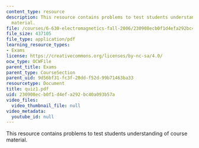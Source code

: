 ```yaml
---
content_type: resource
description: This resource contains problems to test students understanding of course
  material.
file: /courses/6-630-electromagnetics-fall-2006/230908ecb0f1d4efa292bc40a093b57a_quiz1.pdf
file_size: 437105
file_type: application/pdf
learning_resource_types:
- Exams
license: https://creativecommons.org/licenses/by-nc-sa/4.0/
ocw_type: OCWFile
parent_title: Exams
parent_type: CourseSection
parent_uid: 9d56bf31-fc3f-28dd-f52d-99b71463ba33
resourcetype: Document
title: quiz1.pdf
uid: 230908ec-b0f1-d4ef-a292-bc40a093b57a
video_files:
  video_thumbnail_file: null
video_metadata:
  youtube_id: null
---
```

This resource contains problems to test students understanding of course material.